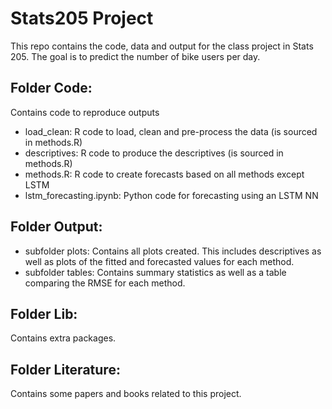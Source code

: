 # Stats205 Project

This repo contains the code, data and output for the class project in Stats 205. The goal is to predict the number of bike users per day. 

## Folder Code: 

Contains code to reproduce outputs
  - load_clean: R code to load, clean and pre-process the data (is sourced in methods.R)
  - descriptives: R code to produce the descriptives (is sourced in methods.R)
  - methods.R: R code to create forecasts based on all methods except LSTM 
  - lstm_forecasting.ipynb: Python code for forecasting using an LSTM NN

## Folder Output:
  - subfolder plots: Contains all plots created. This includes descriptives as well as plots of the fitted and forecasted values for each method. 
  - subfolder tables: Contains summary statistics as well as a table comparing the RMSE for each method. 
  
## Folder Lib: 
Contains extra packages.

## Folder Literature:
Contains some papers and books related to this project.
